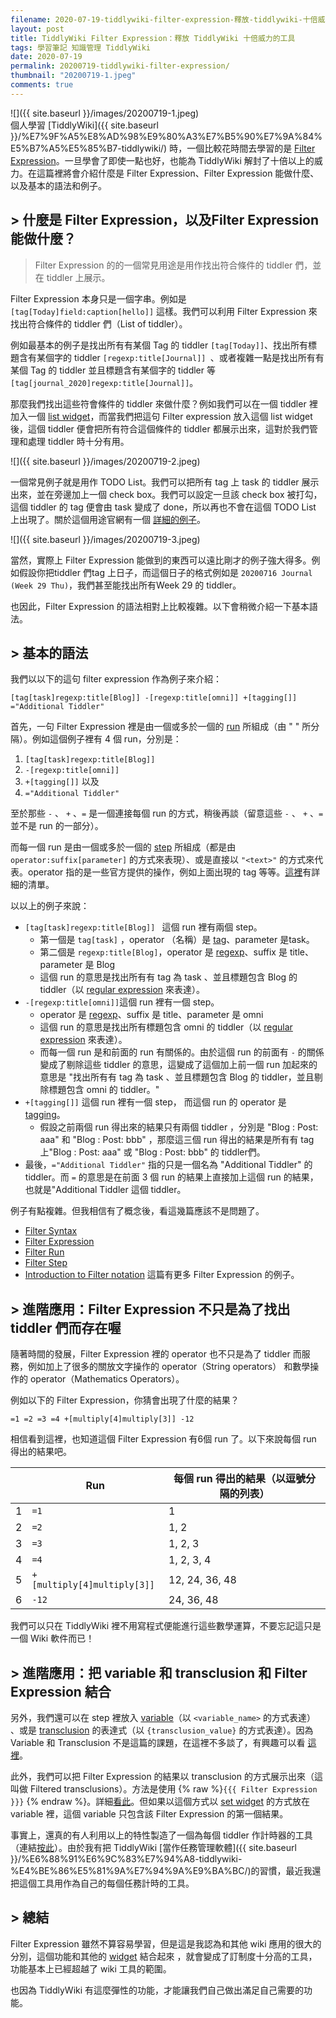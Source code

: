 ```yaml
---
filename: 2020-07-19-tiddlywiki-filter-expression-釋放-tiddlywiki-十倍威力的工具.md
layout: post
title: TiddlyWiki Filter Expression：釋放 TiddlyWiki 十倍威力的工具
tags: 學習筆記 知識管理 TiddlyWiki
date: 2020-07-19
permalink: 20200719-tiddlywiki-filter-expression/
thumbnail: "20200719-1.jpeg"
comments: true
---
```


![]({{ site.baseurl }}/images/20200719-1.jpeg)  
個人學習 [TiddlyWiki]({{ site.baseurl }}/%E7%9F%A5%E8%AD%98%E9%80%A3%E7%B5%90%E7%9A%84%E5%B7%A5%E5%85%B7-tiddlywiki/) 時，一個比較花時間去學習的是 [Filter Expression](https://tiddlywiki.com/#Filter%20Expression)。一旦學會了即使一點也好，也能為 TiddlyWiki 解封了十倍以上的威力。在這篇裡將會介紹什麼是 Filter Expression、Filter Expression 能做什麼、以及基本的語法和例子。

## > 什麼是 Filter Expression，以及Filter Expression 能做什麼？

> Filter Expression 的的一個常見用途是用作找出符合條件的 tiddler 們，並在 tiddler 上展示。

Filter Expression 本身只是一個字串。例如是 `[tag[Today]field:caption[hello]]` 這樣。我們可以利用 Filter Expression 來找出符合條件的 tiddler 們（List of tiddler）。

例如最基本的例子是找出所有有某個 Tag 的 tiddler `[tag[Today]]`、找出所有標題含有某個字的 tiddler `[regexp:title[Journal]] `、或者複雜一點是找出所有有某個 Tag 的 tiddler 並且標題含有某個字的 tiddler 等`[tag[journal_2020]regexp:title[Journal]]`。

那麼我們找出這些符會條件的 tiddler 來做什麼？例如我們可以在一個 tiddler 裡加入一個 [list widget](https://tiddlywiki.com/#ListWidget)，而當我們把這句 Filter expression 放入這個 list widget 後，這個 tiddler 便會把所有符合這個條件的 tiddler 都展示出來，這對於我們管理和處理 tiddler 時十分有用。

![]({{ site.baseurl }}/images/20200719-2.jpeg)

一個常見例子就是用作 TODO List。我們可以把所有 tag 上 task 的 tiddler 展示出來，並在旁邊加上一個 check box。我們可以設定一旦該 check box 被打勾，這個 tiddler 的 tag 便會由 task 變成了 done，所以再也不會在這個 TODO List 上出現了。關於這個用途官網有一個 [詳細的例子](https://tiddlywiki.com/#TaskManagementExample)。                                                                                                                                                                                                                                                            

![]({{ site.baseurl }}/images/20200719-3.jpeg)

當然，實際上 Filter Expression 能做到的東西可以遠比剛才的例子強大得多。例如假設你把tiddler 們tag 上日子，而這個日子的格式例如是 `20200716 Journal (Week 29 Thu)`，我們甚至能找出所有Week 29 的 tiddler。 

也因此，Filter Expression 的語法相對上比較複雜。以下會稍微介紹一下基本語法。

## > 基本的語法

我們以以下的這句 filter expression 作為例子來介紹：

`[tag[task]regexp:title[Blog]] -[regexp:title[omni]] +[tagging[]] ="Additional Tiddler" `

首先，一句 Filter Expression 裡是由一個或多於一個的 [run](https://tiddlywiki.com/#Filter%20Run) 所組成（由 " " 所分隔）。例如這個例子裡有 4 個 run，分別是：

1. `[tag[task]regexp:title[Blog]] `
2. `-[regexp:title[omni]]`
3. `+[tagging[]]` 以及
4. `="Additional Tiddler" `

至於那些 `-` 、 `+` 、`=` 是一個連接每個 run 的方式，稍後再談（留意這些 `-` 、 `+` 、`=` 並不是 run 的一部分）。

而每一個 run 是由一個或多於一個的 [step](https://tiddlywiki.com/#Filter%20Step) 所組成（都是由 `operator:suffix[parameter]` 的方式來表現）、或是直接以 `"<text>"` 的方式來代表。operator 指的是一些官方提供的操作，例如上面出現的 tag 等等。[這裡](https://tiddlywiki.com/#Filter%20Operators)有詳細的清單。

以以上的例子來說：

* `[tag[task]regexp:title[Blog]] ` 這個 run 裡有兩個 step。
	* 第一個是 `tag[task]` ，operator （名稱）是 [tag](https://tiddlywiki.com/#tag%20Operator)、parameter 是task。
	* 第二個是 `regexp:title[Blog]`，operator 是 [regexp](https://tiddlywiki.com/#regexp%20Operator)、suffix 是 title、parameter 是 Blog
	* 這個 run 的意思是找出所有有 tag 為 task 、並且標題包含 Blog 的 tiddler（以 [regular expression](https://en.wikipedia.org/wiki/Regular_expression) 來表達）。
* `-[regexp:title[omni]]`這個 run 裡有一個 step。
	* operator 是 [regexp](https://tiddlywiki.com/#regexp%20Operator)、suffix 是 title、parameter 是 omni
	* 這個 run 的意思是找出所有標題包含 omni 的 tiddler（以 [regular expression](https://en.wikipedia.org/wiki/Regular_expression) 來表達）。
	* 而每一個 run 是和前面的 run 有關係的。由於這個 run 的前面有 `-` 的關係變成了剔除這些 tiddler 的意思，這變成了這個加上前一個 run 加起來的意思是 "找出所有有 tag 為 task 、並且標題包含 Blog 的 tiddler，並且剔除標題包含 omni 的 tiddler。"
* `+[tagging[]]` 這個 run 裡有一個 step， 而這個 run 的 operator 是 [tagging](https://tiddlywiki.com/#tagging%20Operator)。
	* 假設之前兩個 run 得出來的結果只有兩個 tiddler ，分別是 "Blog : Post: aaa" 和 "Blog : Post: bbb" ，那麼這三個 run 得出的結果是所有有 tag 上"Blog : Post: aaa" 或 "Blog : Post: bbb" 的 tiddler們。
* 最後，`="Additional Tiddler"` 指的只是一個名為 "Additional Tiddler" 的 tiddler。而  `=` 的意思是在前面 3 個 run 的結果上直接加上這個 run 的結果，也就是"Additional Tiddler 這個 tiddler。

例子有點複雜。但我相信有了概念後，看這幾篇應該不是問題了。

* [Filter Syntax](https://tiddlywiki.com/#Filter%20Syntax)
* [Filter Expression](https://tiddlywiki.com/#Filter%20Expression)
* [Filter Run](https://tiddlywiki.com/#Filter%20Run)
* [Filter Step](https://tiddlywiki.com/#Filter%20Step)
* [Introduction to Filter notation](https://tiddlywiki.com/#Introduction%20to%20filter%20notation) 這篇有更多 Filter Expression 的例子。

## > 進階應用：Filter Expression 不只是為了找出 tiddler 們而存在喔

隨著時間的發展，Filter Expression 裡的 operator 也不只是為了 tiddler 而服務，例如加上了很多的關放文字操作的 operator（String operators） 和數學操作的 operator（Mathematics Operators）。

例如以下的 Filter Expression，你猜會出現了什麼的結果？

`=1 =2 =3 =4 +[multiply[4]multiply[3]] -12`

相信看到這裡，也知道這個 Filter Expression 有6個 run 了。以下來說每個 run 得出的結果吧。

||Run|每個 run 得出的結果（以逗號分隔的列表）|
|---|---|---|
|1|`=1`|1|
|2|`=2`|1, 2|
|3|`=3`|1, 2, 3|
|4|`=4`|1, 2, 3, 4|
|5|`+[multiply[4]multiply[3]]`|12, 24, 36, 48|
|6|`-12`|24, 36, 48|

我們可以只在 TiddlyWiki 裡不用寫程式便能進行這些數學運算，不要忘記這只是一個 Wiki 軟件而已！

## > 進階應用：把 variable 和 transclusion 和 Filter Expression 結合

另外，我們還可以在 step 裡放入 [variable](https://tiddlywiki.com/#Variables)（以 `<variable_name>` 的方式表達） 、或是 [transclusion](https://tiddlywiki.com/#Transclusion%20Basic%20Usage) 的表達式（以 `{transclusion_value}` 的方式表達）。因為 Variable 和 Transclusion 不是這篇的課題，在這裡不多談了，有興趣可以看 [這裡](https://tiddlywiki.com/#Filter%20Parameter)。

此外，我們可以把 Filter Expression 的結果以 transclusion 的方式展示出來（這叫做 Filtered transclusions）。方法是使用 {% raw %}`{{{ Filter Expression }}}` {% endraw %}。詳細[看此](https://tiddlywiki.com/#Widgets%20in%20WikiText)。但如果以這個方式以 [set widget](https://tiddlywiki.com/#SetWidget) 的方式放在 variable 裡，這個 variable 只包含該 Filter Expression 的第一個結果。

事實上，還真的有人利用以上的特性製造了一個為每個 tiddler 作計時器的工具（連結[按此](http://tiddlytools.com/timer.html)）。由於我有把 TiddlyWiki [當作任務管理軟體]({{ site.baseurl }}/%E6%88%91%E6%9C%83%E7%94%A8-tiddlywiki-%E4%BE%86%E5%81%9A%E7%94%9A%E9%BA%BC/)的習慣，最近我還把這個工具用作為自己的每個任務計時的工具。

## > 總結

 Filter Expression 雖然不算容易學習，但是這是我認為和其他 wiki 應用的很大的分別，這個功能和其他的 [widget](https://tiddlywiki.com/#Widgets%20in%20WikiText) 結合起來 ，就會變成了訂制度十分高的工具，功能基本上已經超越了 wiki 工具的範圍。

也因為 TiddlyWiki 有這麼彈性的功能，才能讓我們自己做出滿足自己需要的功能。
